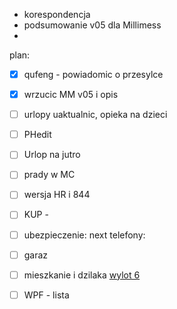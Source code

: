 - korespondencja
- podsumowanie v05 dla Millimess
- 

plan:
- [x] qufeng - powiadomic o przesylce
- [x] wrzucic MM v05 i opis
- [ ] urlopy uaktualnic, opieka na dzieci
- [ ] PHedit
- [ ] Urlop na jutro
- [ ] prady w MC
- [ ] wersja HR i 844


- [ ] KUP - 
- [ ] ubezpieczenie: next telefony: 
- [ ] garaz
- [ ] mieszkanie i dzilaka [wylot 6](https://www.wylot6.pl/)
- [ ] WPF - lista

